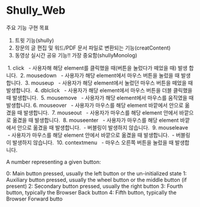 # Shully_Web
주요 기능 구현 목표
1. 트윗 기능(shully)
2. 장문의 글 편집 및 워드/PDF 문서 파일로 변환되는 기능(creatContent)
3. 동영상 실시간 공유 기능!! 가장 중요함(shullyMonolog)
   
<!--  마우스 이벤트의 종류 -->
 1. click 
 - 사용자해 해당 element를 클릭했을 때(버튼을 눌렀다가 떼었을 때) 발생 합니다.
 2. mousedown 
 - 사용자가 해당 element에서 마우스 버튼을 눌렀을 때 발생합니다.
 3. mouseup 
 - 사용자가 해당 element에서 눌렀던 마우스 버튼을 떼었을 때 발생합니다.
 4. dblclick 
 - 사용자가 해당 element에서 마우스 버튼을 더블 클릭했을 때 발생합니다.
 5. mousemove 
 - 사용자가 해당 element에서 마우스를 움직였을 때 발생합니다.
6. mouseover 
 - 사용자가 마우스를 해당 element 바깥에서 안으로 옮겼을 때 발생합니다.
 7. mouseout 
 - 사용자가 마우스를 해당 element 안에서 바깥으로 옮겼을 때 발생합니다.
 8. mouseenter 
 - 사용자가 마우스를 해당 element 바깥에서 안으로 옮겼을 때 발생합니다.
 - 버블링이 발생하지 않습니다.
 9. mouseleave 
 - 사용자가 마우스를 해당 element 안에서 바깥으로 옮겼을 때 발생합니다.
 - 버블링이 발생하지 않습니다.
 10. contextmenu 
 - 마우스 오른쪽 버튼을 눌렀을 때 발생합니다.

A number representing a given button:

0: Main button pressed, usually the left button or the un-initialized state
1: Auxiliary button pressed, usually the wheel button or the middle button (if present)
2: Secondary button pressed, usually the right button
3: Fourth button, typically the Browser Back button
4: Fifth button, typically the Browser Forward butto
